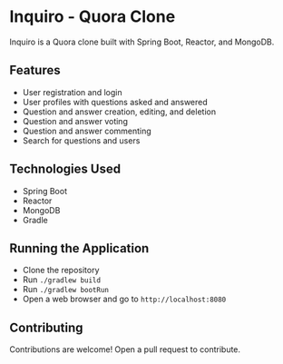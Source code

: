 # Inquiro - Quora Clone

Inquiro is a Quora clone built with Spring Boot, Reactor, and MongoDB.

## Features

* User registration and login
* User profiles with questions asked and answered
* Question and answer creation, editing, and deletion
* Question and answer voting
* Question and answer commenting
* Search for questions and users

## Technologies Used

* Spring Boot
* Reactor
* MongoDB
* Gradle

## Running the Application

* Clone the repository
* Run `./gradlew build`
* Run `./gradlew bootRun`
* Open a web browser and go to `http://localhost:8080`

## Contributing

Contributions are welcome! Open a pull request to contribute.
